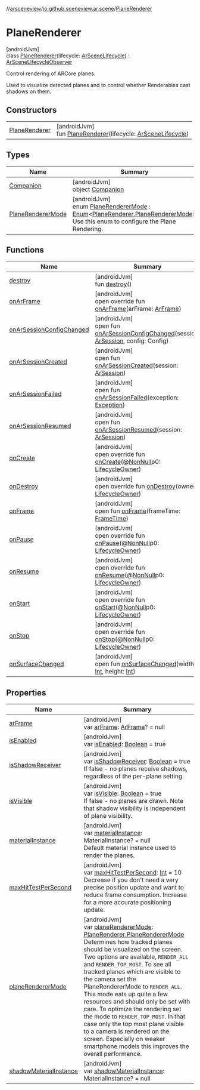 //[arsceneview](../../../index.md)/[io.github.sceneview.ar.scene](../index.md)/[PlaneRenderer](index.md)

# PlaneRenderer

[androidJvm]\
class [PlaneRenderer](index.md)(lifecycle: [ArSceneLifecycle](../../io.github.sceneview.ar/-ar-scene-lifecycle/index.md)) : [ArSceneLifecycleObserver](../../io.github.sceneview.ar/-ar-scene-lifecycle-observer/index.md)

Control rendering of ARCore planes.

Used to visualize detected planes and to control whether Renderables cast shadows on them.

## Constructors

| | |
|---|---|
| [PlaneRenderer](-plane-renderer.md) | [androidJvm]<br>fun [PlaneRenderer](-plane-renderer.md)(lifecycle: [ArSceneLifecycle](../../io.github.sceneview.ar/-ar-scene-lifecycle/index.md)) |

## Types

| Name | Summary |
|---|---|
| [Companion](-companion/index.md) | [androidJvm]<br>object [Companion](-companion/index.md) |
| [PlaneRendererMode](-plane-renderer-mode/index.md) | [androidJvm]<br>enum [PlaneRendererMode](-plane-renderer-mode/index.md) : [Enum](https://kotlinlang.org/api/latest/jvm/stdlib/kotlin/-enum/index.html)&lt;[PlaneRenderer.PlaneRendererMode](-plane-renderer-mode/index.md)&gt; <br>Use this enum to configure the Plane Rendering. |

## Functions

| Name | Summary |
|---|---|
| [destroy](destroy.md) | [androidJvm]<br>fun [destroy](destroy.md)() |
| [onArFrame](on-ar-frame.md) | [androidJvm]<br>open override fun [onArFrame](on-ar-frame.md)(arFrame: [ArFrame](../../io.github.sceneview.ar.arcore/-ar-frame/index.md)) |
| [onArSessionConfigChanged](../../io.github.sceneview.ar/-ar-scene-lifecycle-observer/on-ar-session-config-changed.md) | [androidJvm]<br>open fun [onArSessionConfigChanged](../../io.github.sceneview.ar/-ar-scene-lifecycle-observer/on-ar-session-config-changed.md)(session: [ArSession](../../io.github.sceneview.ar.arcore/-ar-session/index.md), config: Config) |
| [onArSessionCreated](../../io.github.sceneview.ar/-ar-scene-lifecycle-observer/on-ar-session-created.md) | [androidJvm]<br>open fun [onArSessionCreated](../../io.github.sceneview.ar/-ar-scene-lifecycle-observer/on-ar-session-created.md)(session: [ArSession](../../io.github.sceneview.ar.arcore/-ar-session/index.md)) |
| [onArSessionFailed](../../io.github.sceneview.ar/-ar-scene-lifecycle-observer/on-ar-session-failed.md) | [androidJvm]<br>open fun [onArSessionFailed](../../io.github.sceneview.ar/-ar-scene-lifecycle-observer/on-ar-session-failed.md)(exception: [Exception](https://kotlinlang.org/api/latest/jvm/stdlib/kotlin/-exception/index.html)) |
| [onArSessionResumed](../../io.github.sceneview.ar/-ar-scene-lifecycle-observer/on-ar-session-resumed.md) | [androidJvm]<br>open fun [onArSessionResumed](../../io.github.sceneview.ar/-ar-scene-lifecycle-observer/on-ar-session-resumed.md)(session: [ArSession](../../io.github.sceneview.ar.arcore/-ar-session/index.md)) |
| [onCreate](index.md#139941652%2FFunctions%2F-58641720) | [androidJvm]<br>open override fun [onCreate](index.md#139941652%2FFunctions%2F-58641720)(@[NonNull](https://developer.android.com/reference/kotlin/androidx/annotation/NonNull.html)p0: [LifecycleOwner](https://developer.android.com/reference/kotlin/androidx/lifecycle/LifecycleOwner.html)) |
| [onDestroy](on-destroy.md) | [androidJvm]<br>open override fun [onDestroy](on-destroy.md)(owner: [LifecycleOwner](https://developer.android.com/reference/kotlin/androidx/lifecycle/LifecycleOwner.html)) |
| [onFrame](index.md#1950992732%2FFunctions%2F-58641720) | [androidJvm]<br>open fun [onFrame](index.md#1950992732%2FFunctions%2F-58641720)(frameTime: [FrameTime](../../../../sceneview/sceneview/io.github.sceneview.utils/-frame-time/index.md)) |
| [onPause](index.md#187777572%2FFunctions%2F-58641720) | [androidJvm]<br>open override fun [onPause](index.md#187777572%2FFunctions%2F-58641720)(@[NonNull](https://developer.android.com/reference/kotlin/androidx/annotation/NonNull.html)p0: [LifecycleOwner](https://developer.android.com/reference/kotlin/androidx/lifecycle/LifecycleOwner.html)) |
| [onResume](index.md#-1807945979%2FFunctions%2F-58641720) | [androidJvm]<br>open override fun [onResume](index.md#-1807945979%2FFunctions%2F-58641720)(@[NonNull](https://developer.android.com/reference/kotlin/androidx/annotation/NonNull.html)p0: [LifecycleOwner](https://developer.android.com/reference/kotlin/androidx/lifecycle/LifecycleOwner.html)) |
| [onStart](index.md#1240777104%2FFunctions%2F-58641720) | [androidJvm]<br>open override fun [onStart](index.md#1240777104%2FFunctions%2F-58641720)(@[NonNull](https://developer.android.com/reference/kotlin/androidx/annotation/NonNull.html)p0: [LifecycleOwner](https://developer.android.com/reference/kotlin/androidx/lifecycle/LifecycleOwner.html)) |
| [onStop](index.md#487071706%2FFunctions%2F-58641720) | [androidJvm]<br>open override fun [onStop](index.md#487071706%2FFunctions%2F-58641720)(@[NonNull](https://developer.android.com/reference/kotlin/androidx/annotation/NonNull.html)p0: [LifecycleOwner](https://developer.android.com/reference/kotlin/androidx/lifecycle/LifecycleOwner.html)) |
| [onSurfaceChanged](index.md#279805282%2FFunctions%2F-58641720) | [androidJvm]<br>open fun [onSurfaceChanged](index.md#279805282%2FFunctions%2F-58641720)(width: [Int](https://kotlinlang.org/api/latest/jvm/stdlib/kotlin/-int/index.html), height: [Int](https://kotlinlang.org/api/latest/jvm/stdlib/kotlin/-int/index.html)) |

## Properties

| Name | Summary |
|---|---|
| [arFrame](ar-frame.md) | [androidJvm]<br>var [arFrame](ar-frame.md): [ArFrame](../../io.github.sceneview.ar.arcore/-ar-frame/index.md)? = null |
| [isEnabled](is-enabled.md) | [androidJvm]<br>var [isEnabled](is-enabled.md): [Boolean](https://kotlinlang.org/api/latest/jvm/stdlib/kotlin/-boolean/index.html) = true |
| [isShadowReceiver](is-shadow-receiver.md) | [androidJvm]<br>var [isShadowReceiver](is-shadow-receiver.md): [Boolean](https://kotlinlang.org/api/latest/jvm/stdlib/kotlin/-boolean/index.html) = true<br>If false - no planes receive shadows, regardless of the per-plane setting. |
| [isVisible](is-visible.md) | [androidJvm]<br>var [isVisible](is-visible.md): [Boolean](https://kotlinlang.org/api/latest/jvm/stdlib/kotlin/-boolean/index.html) = true<br>If false - no planes are drawn. Note that shadow visibility is independent of plane visibility. |
| [materialInstance](material-instance.md) | [androidJvm]<br>var [materialInstance](material-instance.md): MaterialInstance? = null<br>Default material instance used to render the planes. |
| [maxHitTestPerSecond](max-hit-test-per-second.md) | [androidJvm]<br>var [maxHitTestPerSecond](max-hit-test-per-second.md): [Int](https://kotlinlang.org/api/latest/jvm/stdlib/kotlin/-int/index.html) = 10<br>Decrease if you don't need a very precise position update and want to reduce frame consumption. Increase for a more accurate positioning update. |
| [planeRendererMode](plane-renderer-mode.md) | [androidJvm]<br>var [planeRendererMode](plane-renderer-mode.md): [PlaneRenderer.PlaneRendererMode](-plane-renderer-mode/index.md)<br>Determines how tracked planes should be visualized on the screen. Two options are available, `RENDER_ALL` and `RENDER_TOP_MOST`. To see all tracked planes which are visible to the camera set the PlaneRendererMode to `RENDER_ALL`. This mode eats up quite a few resources and should only be set with care. To optimize the rendering set the mode to `RENDER_TOP_MOST`. In that case only the top most plane visible to a camera is rendered on the screen. Especially on weaker smartphone models this improves the overall performance. |
| [shadowMaterialInstance](shadow-material-instance.md) | [androidJvm]<br>var [shadowMaterialInstance](shadow-material-instance.md): MaterialInstance? = null |
